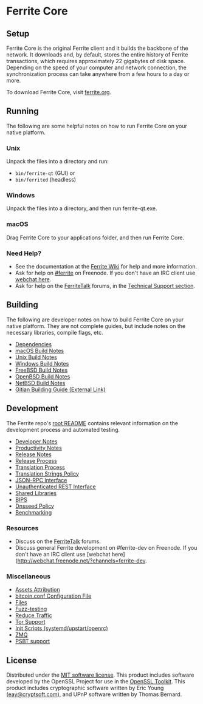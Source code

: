 Ferrite Core
=============

Setup
---------------------
Ferrite Core is the original Ferrite client and it builds the backbone of the network. It downloads and, by default, stores the entire history of Ferrite transactions, which requires approximately 22 gigabytes of disk space. Depending on the speed of your computer and network connection, the synchronization process can take anywhere from a few hours to a day or more.

To download Ferrite Core, visit [ferrite.org](https://ferrite.org/).

Running
---------------------
The following are some helpful notes on how to run Ferrite Core on your native platform.

### Unix

Unpack the files into a directory and run:

- `bin/ferrite-qt` (GUI) or
- `bin/ferrited` (headless)

### Windows

Unpack the files into a directory, and then run ferrite-qt.exe.

### macOS

Drag Ferrite Core to your applications folder, and then run Ferrite Core.

### Need Help?

* See the documentation at the [Ferrite Wiki](https://ferrite.info/)
for help and more information.
* Ask for help on [#ferrite](http://webchat.freenode.net?channels=ferrite) on Freenode. If you don't have an IRC client use [webchat here](http://webchat.freenode.net?channels=ferrite).
* Ask for help on the [FerriteTalk](https://ferritetalk.io/) forums, in the [Technical Support section](https://ferritetalk.io/c/technical-support).

Building
---------------------
The following are developer notes on how to build Ferrite Core on your native platform. They are not complete guides, but include notes on the necessary libraries, compile flags, etc.

- [Dependencies](dependencies.md)
- [macOS Build Notes](build-osx.md)
- [Unix Build Notes](build-unix.md)
- [Windows Build Notes](build-windows.md)
- [FreeBSD Build Notes](build-freebsd.md)
- [OpenBSD Build Notes](build-openbsd.md)
- [NetBSD Build Notes](build-netbsd.md)
- [Gitian Building Guide (External Link)](https://github.com/bitcoin-core/docs/blob/master/gitian-building.md)

Development
---------------------
The Ferrite repo's [root README](/README.md) contains relevant information on the development process and automated testing.

- [Developer Notes](developer-notes.md)
- [Productivity Notes](productivity.md)
- [Release Notes](release-notes.md)
- [Release Process](release-process.md)
- [Translation Process](translation_process.md)
- [Translation Strings Policy](translation_strings_policy.md)
- [JSON-RPC Interface](JSON-RPC-interface.md)
- [Unauthenticated REST Interface](REST-interface.md)
- [Shared Libraries](shared-libraries.md)
- [BIPS](bips.md)
- [Dnsseed Policy](dnsseed-policy.md)
- [Benchmarking](benchmarking.md)

### Resources
* Discuss on the [FerriteTalk](https://ferritetalk.io/) forums.
* Discuss general Ferrite development on #ferrite-dev on Freenode. If you don't have an IRC client use [webchat here](http://webchat.freenode.net/?channels=ferrite-dev.

### Miscellaneous
- [Assets Attribution](assets-attribution.md)
- [bitcoin.conf Configuration File](bitcoin-conf.md)
- [Files](files.md)
- [Fuzz-testing](fuzzing.md)
- [Reduce Traffic](reduce-traffic.md)
- [Tor Support](tor.md)
- [Init Scripts (systemd/upstart/openrc)](init.md)
- [ZMQ](zmq.md)
- [PSBT support](psbt.md)

License
---------------------
Distributed under the [MIT software license](/COPYING).
This product includes software developed by the OpenSSL Project for use in the [OpenSSL Toolkit](https://www.openssl.org/). This product includes
cryptographic software written by Eric Young ([eay@cryptsoft.com](mailto:eay@cryptsoft.com)), and UPnP software written by Thomas Bernard.
